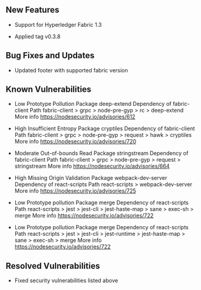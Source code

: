 
<!-- (SPDX-License-Identifier: CC-BY-4.0) -->  <!-- Ensure there is a newline before, and after, this line -->

## New Features

 * Support for Hyperledger Fabric 1.3

 * Applied tag v0.3.8

## Bug Fixes and Updates

 * Updated footer with supported fabric version

## Known Vulnerabilities
 * Low             Prototype Pollution
    Package         deep-extend
    Dependency of   fabric-client
    Path            fabric-client > grpc > node-pre-gyp > rc > deep-extend
    More info       https://nodesecurity.io/advisories/612

 * High            Insufficient Entropy
    Package         cryptiles
    Dependency of   fabric-client
    Path            fabric-client > grpc > node-pre-gyp > request > hawk >
                    cryptiles
    More info       https://nodesecurity.io/advisories/720

 * Moderate        Out-of-bounds Read
    Package         stringstream
    Dependency of   fabric-client
    Path            fabric-client > grpc > node-pre-gyp > request > stringstream
    More info       https://nodesecurity.io/advisories/664

 * High            Missing Origin Validation
    Package         webpack-dev-server
    Dependency of   react-scripts
    Path            react-scripts > webpack-dev-server
    More info       https://nodesecurity.io/advisories/725

 * Low             Prototype pollution
    Package         merge
    Dependency of   react-scripts
    Path            react-scripts > jest > jest-cli > jest-haste-map > sane >
                    exec-sh > merge
    More info       https://nodesecurity.io/advisories/722

 * Low             Prototype pollution
    Package         merge
    Dependency of   react-scripts
    Path            react-scripts > jest > jest-cli > jest-runtime >
                    jest-haste-map > sane > exec-sh > merge
    More info       https://nodesecurity.io/advisories/722


## Resolved Vulnerabilities

 * Fixed security vulnerabilities listed above
